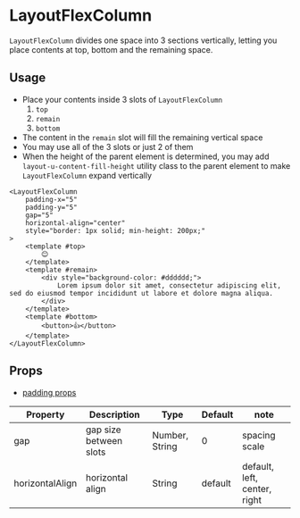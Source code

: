 # LayoutFlexColumn

`LayoutFlexColumn` divides one space into 3 sections vertically, letting you place contents at top, bottom and the remaining space.

<Doc-LayoutFlexColumnDoc />

## Usage

- Place your contents inside 3 slots of `LayoutFlexColumn`
  1. `top`
  1. `remain`
  1. `bottom`
- The content in the `remain` slot will fill the remaining vertical space
- You may use all of the 3 slots or just 2 of them
- When the height of the parent element is determined, you may add `layout-u-content-fill-height` utility class to the parent element to make `LayoutFlexColumn` expand vertically

```vue live
<LayoutFlexColumn
	padding-x="5"
	padding-y="5"
	gap="5"
	horizontal-align="center"
	style="border: 1px solid; min-height: 200px;"
>
	<template #top>
		😊
	</template>
	<template #remain>
		<div style="background-color: #dddddd;">
			Lorem ipsum dolor sit amet, consectetur adipiscing elit, sed do eiusmod tempor incididunt ut labore et dolore magna aliqua.
		</div>
	</template>
	<template #bottom>
		<button>👍</button>
	</template>
</LayoutFlexColumn>
```

## Props
- [padding props](/components/#padding-props)

| Property | Description | Type | Default | note |
| --- | --- | --- | --- | --- |
| gap | gap size between slots | Number, String | 0 | spacing scale |
| horizontalAlign | horizontal align | String | default | default, left, center, right |

